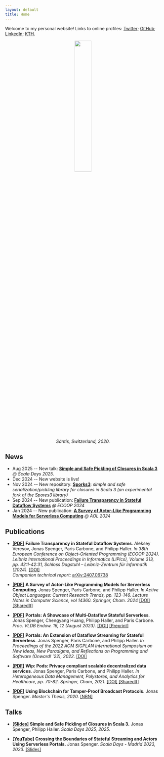```yaml
---
layout: default
title: Home
---
```


Welcome to my personal website! Links to online profiles: [Twitter](https://twitter.com/jonasspenger); [GitHub](https://github.com/jspenger); [LinkedIn](https://www.linkedin.com/in/jspenger); [KTH](https://www.kth.se/profile/jspenger).

<div class="row">
<div align="center">
  <img src="/assets/images/santis.jpg" width="33%"/>
  <br/>
  <em>Säntis, Switzerland, 2020.</em>
</div>
</div>

## News
* Aug 2025 -- New talk: **[Simple and Safe Pickling of Closures in Scala 3](https://speakerdeck.com/jspenger/simple-and-safe-pickling-of-closures-in-scala-3)** *@ Scala Days 2025*.
* Dec 2024 -- New website is live!
* Nov 2024 -- New repository: **[Sporks3](https://github.com/jspenger/sporks3)**: *simple and safe serialization/pickling library for closures in Scala 3 (an experimental fork of the [Spores3](https://github.com/phaller/spores3) library)*
* Sep 2024 -- New publication: **[Failure Transparency in Stateful Dataflow Systems](https://doi.org/10.4230/LIPIcs.ECOOP.2024.42)** *@ ECOOP 2024*
* Jan 2024 -- New publication: **[A Survey of Actor-Like Programming Models for Serverless Computing](https://doi.org/10.1007/978-3-031-51060-1_5)** *@ AOL 2024*

## Publications

* **[[PDF]](https://doi.org/10.4230/LIPIcs.ECOOP.2024.42)**
**Failure Transparency in Stateful Dataflow Systems**.
Aleksey Veresov, Jonas Spenger, Paris Carbone, and Philipp Haller. 
*In 38th European Conference on Object-Oriented Programming (ECOOP 2024). Leibniz International Proceedings in Informatics (LIPIcs), Volume 313, pp. 42:1-42:31, Schloss Dagstuhl – Leibniz-Zentrum für Informatik (2024).*
[[DOI]](https://doi.org/10.4230/LIPIcs.ECOOP.2024.42) 
<br/> *Companion technical report:* [arXiv:2407.06738](https://arxiv.org/abs/2407.06738)

* **[[PDF]](https://people.kth.se/~jspenger/pdfs/spenger23aol.pdf)**
**A Survey of Actor-Like Programming Models for Serverless Computing**.
Jonas Spenger, Paris Carbone, and Philipp Haller. 
*In Active Object Languages: Current Research Trends, pp. 123-146. Lecture Notes in Computer Science, vol 14360. Springer, Cham. 2024*
[[DOI]](https://doi.org/10.1007/978-3-031-51060-1_5) [[SharedIt]](https://rdcu.be/dxwia) 

* **[[PDF]](https://www.vldb.org/pvldb/vol16/p4054-spenger.pdf)**
**Portals: A Showcase of Multi-Dataflow Stateful Serverless**.
Jonas Spenger, Chengyang Huang, Philipp Haller, and Paris Carbone.
*Proc. VLDB Endow. 16, 12 (August 2023).*
[[DOI]](https://doi.org/10.14778/3611540.3611619) [[Preprint]](https://people.kth.se/~jspenger/pdfs/spenger23vldb.pdf)

* **[[PDF]](https://dl.acm.org/doi/pdf/10.1145/3563835.3567664)**
**Portals: An Extension of Dataflow Streaming for Stateful Serverless**.
Jonas Spenger, Paris Carbone, and Philipp Haller.
*In Proceedings of the 2022 ACM SIGPLAN International Symposium on New Ideas, New Paradigms, and Reflections on Programming and Software (Onward! ’22), 2022.*
[[DOI]](https://doi.org/10.1145/3563835.3567664)

* **[[PDF]](https://people.kth.se/~jspenger/pdfs/spenger21poly.pdf)**
**Wip: Pods: Privacy compliant scalable decentralized data services**.
Jonas Spenger, Paris Carbone, and Philipp Haller.
*In Heterogeneous Data Management, Polystores, and Analytics for Healthcare, pp. 70-82. Springer, Cham, 2021.*
[[DOI]](https://doi.org/10.1007/978-3-030-93663-1_7) [[SharedIt]](https://rdcu.be/dxwj0)

* **[[PDF]](https://nbn-resolving.org/urn:nbn:de:0297-zib-79165)**
**Using Blockchain for Tamper-Proof Broadcast Protocols**.
Jonas Spenger.
*Master's Thesis, 2020.*
[[NBN]](https://nbn-resolving.org/urn:nbn:de:0297-zib-79165)

## Talks
* **[[Slides]](https://speakerdeck.com/jspenger/simple-and-safe-pickling-of-closures-in-scala-3)**
**Simple and Safe Pickling of Closures in Scala 3.**
Jonas Spenger, Philipp Haller.
*Scala Days 2025, 2025.*

* **[[YouTube]](https://www.youtube.com/watch?v=Ctpif-uk7sw)**
**Crossing the Boundaries of Stateful Streaming and Actors Using Serverless Portals.**
Jonas Spenger.
*Scala Days - Madrid 2023, 2023.*
[[Slides]](https://people.kth.se/~jspenger/slides/spenger23scaladays-slides.pdf)
